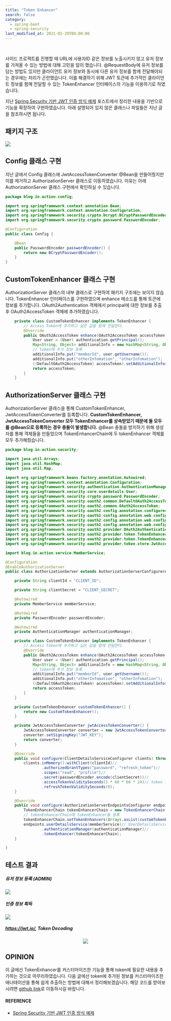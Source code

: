 ```yaml
---
title: "Token Enhancer"
search: false
category:
  - spring-boot
  - spring-security
last_modified_at: 2021-01-29T00:00:00
---
```


<br>

사이드 프로젝트를 진행할 때 URL에 사용자ID 같은 정보를 노출시키지 않고 유저 정보를 가져올 수 있는 방법에 대해 고민을 많이 했습니다. 
@RequestBody에 유저 정보를 담는 방법도 있지만 클라이언트 유저 정보와 동시에 다른 유저 정보를 함께 전달해야되는 경우에는 처리가 곤란했습니다. 
이를 해결하기 위해 JWT 토큰에 추가적인 클라이언트 정보를 함께 전달할 수 있는 TokenEnhancer 인터페이스의 기능을 이용하기로 하였습니다. 

지난 [Spring Security 기반 JWT 인증 방식 예제][jwt-blogLink] 포스트에서 정리한 내용을 기반으로 기능을 확장하여 구현하였습니다. 
아래 설명되어 있지 않은 클래스나 파일들은 지난 글을 참조하시면 됩니다. 

## 패키지 구조
<p align="left"><img src="/images/token-enhancer-1.JPG"></p>

## Config 클래스 구현
지난 글에서 Config 클래스에 JwtAccessTokenConverter @Bean을 만들어줬지만 이를 제거하고 AuthorizationServer 클래스로 이동하였습니다. 
이유는 아래 AuthorizationServer 클래스 구현에서 확인하실 수 있습니다. 

```java
package blog.in.action.config;

import org.springframework.context.annotation.Bean;
import org.springframework.context.annotation.Configuration;
import org.springframework.security.crypto.bcrypt.BCryptPasswordEncoder;
import org.springframework.security.crypto.password.PasswordEncoder;

@Configuration
public class Config {

    @Bean
    public PasswordEncoder passwordEncoder() {
        return new BCryptPasswordEncoder();
    }
}
```
## CustomTokenEnhancer 클래스 구현
AuthorizationServer 클래스의 내부 클래스로 구현하여 패키지 구조에는 보이지 않습니다. 
TokenEnhancer 인터페이스를 구현하였으며 enhance 메소드를 통해 토큰에 정보를 추가합니다. 
OAuth2Authentication 객체에서 principal에 대한 정보를 추출 후 OAuth2AccessToken 객체에 추가하였습니다. 
```java
    private class CustomTokenEnhancer implements TokenEnhancer {
        // Access Token에 추가하고 싶은 값을 함께 전달한다.
        @Override
        public OAuth2AccessToken enhance(OAuth2AccessToken accessToken, OAuth2Authentication authentication) {
            User user = (User) authentication.getPrincipal();
            Map<String, Object> additionalInfo = new HashMap<String, Object>();
            // token에 추가 정보 등록
            additionalInfo.put("memberId", user.getUsername());
            additionalInfo.put("otherInfomation", "otherInfomation");
            ((DefaultOAuth2AccessToken) accessToken).setAdditionalInformation(additionalInfo);
            return accessToken;
        }
    }
```

## AuthorizationServer 클래스 구현
AuthorizationServer 클래스을 통해 CustomTokenEnhancer, JwtAccessTokenConverter를 등록합니다. 
**CustomTokenEnhancer, JwtAccessTokenConverter 모두 TokenEnhancer를 상속받았기 때문에 둘 모두를 @Bean으로 등록하는 경우 충돌이 발생합니다.** 
@Bean 충돌을 방지하기 위해 생성자를 통해 객체들을 만들었으며 TokenEnhancerChain에 두 tokenEnhancer 객체를 모두 추가해줬습니다. 

```java
package blog.in.action.security;

import java.util.Arrays;
import java.util.HashMap;
import java.util.Map;

import org.springframework.beans.factory.annotation.Autowired;
import org.springframework.context.annotation.Configuration;
import org.springframework.security.authentication.AuthenticationManager;
import org.springframework.security.core.userdetails.User;
import org.springframework.security.crypto.password.PasswordEncoder;
import org.springframework.security.oauth2.common.DefaultOAuth2AccessToken;
import org.springframework.security.oauth2.common.OAuth2AccessToken;
import org.springframework.security.oauth2.config.annotation.configurers.ClientDetailsServiceConfigurer;
import org.springframework.security.oauth2.config.annotation.web.configuration.AuthorizationServerConfigurerAdapter;
import org.springframework.security.oauth2.config.annotation.web.configuration.EnableAuthorizationServer;
import org.springframework.security.oauth2.config.annotation.web.configurers.AuthorizationServerEndpointsConfigurer;
import org.springframework.security.oauth2.provider.OAuth2Authentication;
import org.springframework.security.oauth2.provider.token.TokenEnhancer;
import org.springframework.security.oauth2.provider.token.TokenEnhancerChain;
import org.springframework.security.oauth2.provider.token.store.JwtAccessTokenConverter;

import blog.in.action.service.MemberService;

@Configuration
@EnableAuthorizationServer
public class AuthorizationServer extends AuthorizationServerConfigurerAdapter {

    private String clientId = "CLIENT_ID";

    private String clientSecret = "CLIENT_SECRET";

    @Autowired
    private MemberService memberService;

    @Autowired
    private PasswordEncoder passwordEncoder;

    @Autowired
    private AuthenticationManager authenticationManager;

    private class CustomTokenEnhancer implements TokenEnhancer {
        // Access Token에 추가하고 싶은 값을 함께 전달한다.
        @Override
        public OAuth2AccessToken enhance(OAuth2AccessToken accessToken, OAuth2Authentication authentication) {
            User user = (User) authentication.getPrincipal();
            Map<String, Object> additionalInfo = new HashMap<String, Object>();
            // token에 추가 정보 등록
            additionalInfo.put("memberId", user.getUsername());
            additionalInfo.put("otherInfomation", "otherInfomation");
            ((DefaultOAuth2AccessToken) accessToken).setAdditionalInformation(additionalInfo);
            return accessToken;
        }
    }

    private CustomTokenEnhancer customTokenEnhancer() {
        return new CustomTokenEnhancer();
    }

    private JwtAccessTokenConverter jwtAccessTokenConverter() {
        JwtAccessTokenConverter converter = new JwtAccessTokenConverter();
        converter.setSigningKey("JWT_KEY");
        return converter;
    }

    @Override
    public void configure(ClientDetailsServiceConfigurer clients) throws Exception {
        clients.inMemory().withClient(clientId)//
                .authorizedGrantTypes("password", "refresh_token")//
                .scopes("read", "profile")//
                .secret(passwordEncoder.encode(clientSecret))//
                .accessTokenValiditySeconds(1 * 60 * 60 * 24)// token 유효 시간 등록
                .refreshTokenValiditySeconds(0);
    }

    @Override
    public void configure(AuthorizationServerEndpointsConfigurer endpoints) throws Exception {
        TokenEnhancerChain tokenEnhancerChain = new TokenEnhancerChain();
        // tokenEnhancerChain에 tokenEnhancer들 등록
        tokenEnhancerChain.setTokenEnhancers(Arrays.asList(customTokenEnhancer(), jwtAccessTokenConverter())); // JWT Converter 등록
        endpoints.userDetailsService(memberService)// UserDetailsService 등록
                .authenticationManager(authenticationManager)//
                .tokenEnhancer(tokenEnhancerChain);
    }

}
```

## 테스트 결과
##### 유저 정보 등록 (ADMIN)
<p align="left"><img src="/images/token-enhancer-2.JPG"></p>

##### 인증 정보 획득
<p align="left"><img src="/images/token-enhancer-3.JPG"></p>

##### <https://jwt.io/>, Token Decoding 
<p align="center"><img src="/images/token-enhancer-4.JPG"></p>

## OPINION
이 글에선 TokenEnhancer를 커스터마이즈한 기능을 통해 token에 필요한 내용을 추가하는 것으로 마무리하였습니다. 
다음 글에선 token에 추가된 정보를 커스터마이즈한 애너테이션을 통해 쉽게 추출하는 방법에 대해서 정리해보겠습니다.
해당 코드를 받아보시려면 [github link][blog-githubLink]로 이동하시길 바랍니다.

#### REFERENCE
- [Spring Security 기반 JWT 인증 방식 예제][jwt-blogLink]

[jwt-blogLink]: https://junhyunny.github.io/spring-boot/spring-security/spring-security-example/
[blog-githubLink]: https://github.com/Junhyunny/action-in-blog/tree/54a9e2977b7067a42c214e44999e106de9d2b3bd
